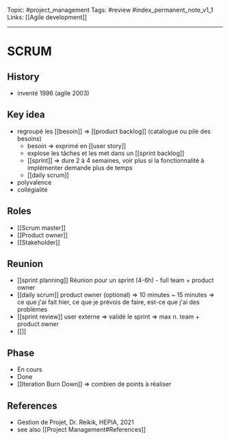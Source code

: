 Topic: #project_management 
Tags: #review #index_permanent_note_v1_1
Links: [[Agile development]]

---

# SCRUM

## History
- inventé 1996 (agile 2003)

## Key idea
- regroupé les [[besoin]] => [[product backlog]] (catalogue ou pile des besoins)
	- besoin => exprimé en [[user story]]
	- explose les tâches et les met dans un [[sprint backlog]]
	- [[sprint]] => dure 2 à 4 semaines, voir plus si la fonctionnalité à implémenter demande plus de temps
	- [[daily scrum]]
- polyvalence
- collégialité
	
## Roles
- [[Scrum master]]
- [[Product owner]]
- [[Stakeholder]]

## Reunion
- [[sprint planning]] Réunion pour un sprint (4-6h) - full team + product owner
- [[daily scrum]] product owner (optional) => 10 minutes ~ 15 minutes => ce que j'ai fait hier, ce que je prévois de faire, est-ce que j'ai des problèmes
- [[sprint review]] user externe => validé le sprint => max n. team + product owner
- [[]]

## Phase
- En cours
- Done
- [[Iteration Burn Down]] => combien de points à réaliser

## References
- Gestion de Projet, Dr. Reikik, HEPIA, 2021
- see also [[Project Management#References]]